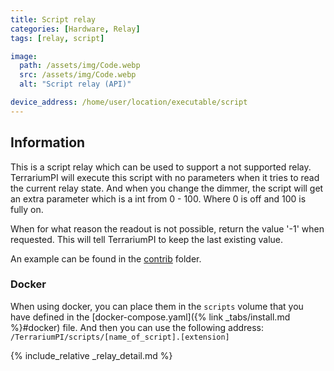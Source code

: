 ```yaml
---
title: Script relay
categories: [Hardware, Relay]
tags: [relay, script]

image:
  path: /assets/img/Code.webp
  src: /assets/img/Code.webp
  alt: "Script relay (API)"

device_address: /home/user/location/executable/script
---
```


## Information

This is a script relay which can be used to support a not supported relay. TerrariumPI will execute this script with no parameters when it tries to read the current relay state. And when you change the dimmer, the script will get an extra parameter which is a int from 0 - 100. Where 0 is off and 100 is fully on.

When for what reason the readout is not possible, return the value '-1' when requested. This will tell TerrariumPI to keep the last existing value.

An example can be found in the [contrib](https://github.com/theyosh/TerrariumPI/blob/4.x.y.z/contrib/external_switch.py) folder.

### Docker

When using docker, you can place them in the `scripts` volume that you have defined in the [docker-compose.yaml]({% link _tabs/install.md %}#docker) file. And then you can use the following address: `/TerrariumPI/scripts/[name_of_script].[extension]`

{% include_relative _relay_detail.md %}
